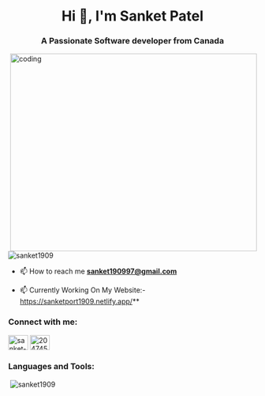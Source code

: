 
<h1 align="center">Hi 👋, I'm Sanket Patel</h1>
<h3 align="center">A Passionate Software developer from Canada</h3>

<img align="right" alt = "coding" height="400px" width="500px" src = "https://media2.giphy.com/media/qgQUggAC3Pfv687qPC/giphy.gif"/>

<p align="left"> <img src="https://komarev.com/ghpvc/?username=sanket1909&label=Profile%20views&color=0e75b6&style=flat" alt="sanket1909" /> </p>





- 📫 How to reach me **sanket190997@gmail.com**

- 📫 Currently Working On My Website:-https://sanketport1909.netlify.app/**
<h3 align="left">Connect with me:</h3>
<p align="left">
<a href="https://linkedin.com/in/sanket-patel-a71855172" target="blank"><img align="center" src="https://raw.githubusercontent.com/rahuldkjain/github-profile-readme-generator/master/src/images/icons/Social/linked-in-alt.svg" alt="sanket-patel-a71855172" height="30" width="40" /></a>
<a href="https://stackoverflow.com/users/20474506" target="blank"><img align="center" src="https://raw.githubusercontent.com/rahuldkjain/github-profile-readme-generator/master/src/images/icons/Social/stack-overflow.svg" alt="20474506" height="30" width="40" /></a>
</p>

<h3 align="left">Languages and Tools:</h3>


<p>&nbsp;<img align="center" src="https://github-readme-stats.vercel.app/api?username=sanket1909&show_icons=true&locale=en" alt="sanket1909" /></p>
